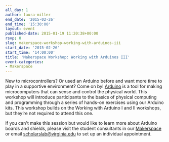 ```yaml
---
all_day: 1
author: laura-miller
end_date: '2015-02-26'
end_time: '15:30:00'
layout: event
published-date: 2015-01-19 11:20:38+00:00
rsvp: 0
slug: makerspace-workshop-working-with-arduinos-iii
start_date: '2015-02-26'
start_time: '14:00:00'
title: 'Makerspace Workshop: Working with Arduinos III'
event-categories:
- Makerspace
---
```


New to microcontrollers? Or used an Arduino before and want more time to play in a supportive environment? Come on by! [Arduino](http://arduino.cc) is a tool for making microcomputers that can sense and control the physical world. This workshop will introduce participants to the basics of physical computing and programming through a series of hands-on exercises using our Arduino kits. This workshop builds on the Working with Arduino I and II workshops, but they’re not required to attend this one.

If you can't make this session but would like to learn more about Arduino boards and shields, please visit the student consultants in our [Makerspace](http://scholarslab.org/makerspace/) or email [scholarslab@virginia.edu](mailto:scholarslab@virginia.edu) to set up an individual appointment.
